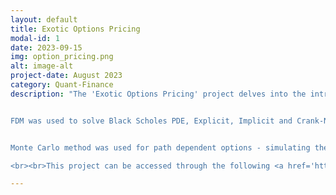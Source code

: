 ```yaml
---
layout: default
title: Exotic Options Pricing
modal-id: 1
date: 2023-09-15
img: option_pricing.png
alt: image-alt
project-date: August 2023
category: Quant-Finance
description: "The 'Exotic Options Pricing' project delves into the intricate world of exotic options, pricing them using both Monte Carlo and Finite Difference Methods (FDM). The project covers a variety of exotic options, including Asian, American, Lookback, and Barrier options. Each possessing unique features and payoff conditions, making them more complex than standard options. 


FDM was used to solve Black Scholes PDE, Explicit, Implicit and Crank-Nicolson schemes were implemented. 


Monte Carlo method was used for path dependent options - simulating the underlying stock's price dynamics with a stochastic process, then calculate the discounted fair price. Stochastic processes include Geometric Brownian Motion (GBM), Vasicek Model, Cox-Ingersoll-Ross (CIR) Model, Heston Model, and Merton's Jump Diffusion.

<br><br>This project can be accessed through the following <a href='https://github.com/Bruce1102/Exotic-Options-Pricing'>github link</a>."

---
```

